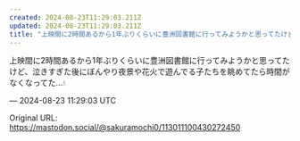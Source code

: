```yaml
---
created: 2024-08-23T11:29:03.211Z
updated: 2024-08-23T11:29:03.211Z
title: "上映間に2時間あるから1年ぶりくらいに豊洲図書館に行ってみようかと思ってたけど、[...]"
---
```


<p>上映間に2時間あるから1年ぶりくらいに豊洲図書館に行ってみようかと思ってたけど、泣きすぎた後にぼんやり夜景や花火で遊んでる子たちを眺めてたら時間がなくなってた…💧</p>

&mdash; 2024-08-23 11:29:03 UTC

Original URL: https://mastodon.social/@sakuramochi0/113011100430272450
